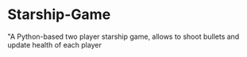# Starship-Game
"A Python-based two player starship game, allows to shoot bullets and update health of each player
